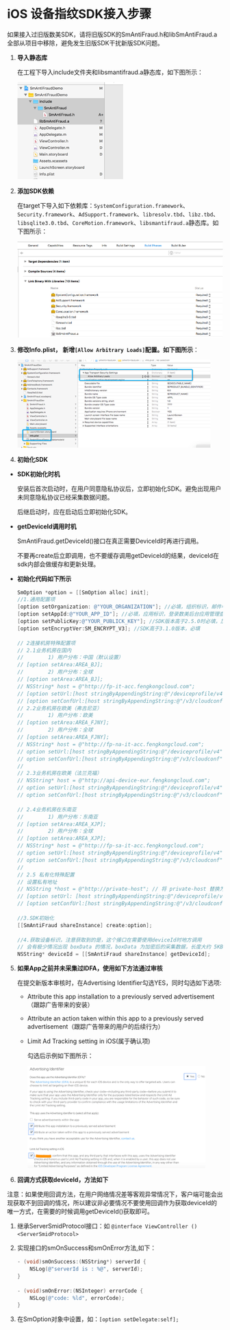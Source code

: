 # iOS 设备指纹SDK接入步骤

如果接入过旧版数美SDK，请将旧版SDK的SmAntiFraud.h和libSmAntiFraud.a全部从项目中移除，避免发生旧版SDK干扰新版SDK问题。

1. **导入静态库**

   在工程下导入include文件夹和libsmantifraud.a静态库，如下图所示：

   <img src="./res/res_001.png">

2. **添加SDK依赖**

   在target下导入如下依赖库：`SystemConfiguration.framework`、`Security.framework`、`AdSupport.framework`、`libresolv.tbd`、`libz.tbd`、`libsqlite3.0.tbd`、`CoreMotion.framework`、`libsmantifraud.a`静态库。如下图所示：

   <img src="./res/res_002.png">

3. **修改Info.plist， 新增`[Allow Arbitrary Loads]`配置。如下图所示**：

   <img src="./res/res_003.png">

4.  **初始化SDK**

   - **SDK初始化时机**

     安装后首次启动时，在用户同意隐私协议后，立即初始化SDK。避免出现用户未同意隐私协议已经采集数据问题。

     后继启动时，应在启动后立即初始化SDK。

   - **getDeviceId调用时机**

     SmAntiFraud.getDeviceId()接口在真正需要DeviceId时再进行调用。

     不要再create后立即调用，也不要缓存调用getDeviceId的结果，deviceId在sdk内部会做缓存和更新处理。

   - **初始化代码如下所示**

     ```objective-c
     SmOption *option = [[SmOption alloc] init];
     //1.通用配置项
     [option setOrganization: @"YOUR_ORGANIZATION"]; //必填，组织标识，邮件中organization项
     [option setAppId:@"YOUR_APP_ID"]; //必填，应用标识，登录数美后台应用管理查看，没有合适值，可以写 default
     [option setPublicKey:@"YOUR_PUBLICK_KEY"]; //SDK版本高于2.5.0时必填，加密KEY，邮件中ios_public_key附件内容
     [option setEncryptVer:SM_ENCRYPT_V3]; //SDK高于3.1.0版本，必填
     
     // 2连接机房特殊配置项
     // 2.1业务机房在国内
     //        1) 用户分布：中国（默认设置）
     // [option setArea:AREA_BJ];
     //        2) 用户分布：全球
     // [option setArea:AREA_BJ];
     // NSString* host = @"http://fp-it-acc.fengkongcloud.com";
     // [option setUrl:[host stringByAppendingString:@"/deviceprofile/v4"]];
     // [option setConfUrl:[host stringByAppendingString:@"/v3/cloudconf"]];
     // 2.2业务机房在欧美（弗吉尼亚）
     //        1) 用户分布：欧美
     // [option setArea:AREA_FJNY];
     //        2) 用户分布：全球
     // [option setArea:AREA_FJNY];
     // NSString* host = @"http://fp-na-it-acc.fengkongcloud.com";
     // option setUrl:[host stringByAppendingString:@"/deviceprofile/v4"]];
     // option setConfUrl:[host stringByAppendingString:@"/v3/cloudconf"]];
     //
     // 2.3业务机房在欧美（法兰克福）
     // NSString* host = @"http://api-device-eur.fengkongcloud.com";
     // option setUrl:[host stringByAppendingString:@"/deviceprofile/v4"]];
     // option setConfUrl:[host stringByAppendingString:@"/v3/cloudconf"]];
     
     // 2.4业务机房在东南亚
     //        1) 用户分布：东南亚
     // [option setArea:AREA_XJP];
     //        2) 用户分布：全球
     // [option setArea:AREA_XJP];
     // NSString* host = @"http://fp-sa-it-acc.fengkongcloud.com";
     // option setUrl:[host stringByAppendingString:@"/deviceprofile/v4"]];
     // option setConfUrl:[host stringByAppendingString:@"/v3/cloudconf"]];
     // 
     // 2.5 私有化特殊配置
     // 设置私有地址
     // NSString *host = @"http://private-host"; // 将 private-host 替换为您自己的主机名（域名）
     // [option setUrl: [host stringByAppendingString:@"/deviceprofile/v4"]];
     // [option setConfUrl:[host stringByAppendingString:@"/v3/cloudconf"]];
     
     //3.SDK初始化
     [[SmAntiFraud shareInstance] create:option]; 
     
     //4.获取设备标识，注意获取到的是，这个接口在需要使用deviceId时地方调用
     // 会有极少情况出现 boxData 的情况，boxData 为加密后的采集数据，长度大约 5KB
     NSString* deviceId = [[SmAntiFraud shareInstance] getDeviceId];
     
     ```

5. **如果App之前并未采集过IDFA，使用如下方法通过审核** 

   在提交新版本审核时，在Advertising Identifier勾选YES，同时勾选如下选项:

   - Attribute this app installation to a previously served advertisement（跟踪广告带来的安装）

   - Attribute an action taken within this app to a previously served advertisement（跟踪广告带来的用户的后续行为）

   - Limit Ad Tracking setting in iOS(属于确认项)

     勾选后示例如下图所示：

     <img src="./res/res_004.png">

6.  **回调方式获取deviceId，方法如下**

   注意：如果使用回调方法，在用户网络情况差等客观异常情况下，客户端可能会出现获取不到回调的情况，所以建议非必要情况不要使用回调作为获取deviceId的唯一方式，在需要的时候调用getDeviceId()获取即可。

   

   1. 继承ServerSmidProtocol接口：如 `@interface ViewController () <ServerSmidProtocol>`

   2. 实现接口的smOnSuccess和smOnError方法,如下：

      ```objective-c
      - (void)smOnSuccess:(NSString*) serverId {
          NSLog(@"serverId is : %@", serverId);
      }
      
      - (void)smOnError:(NSInteger) errorCode {
          NSLog(@"code: %ld", errorCode);
      }
      
      ```

   3. 在SmOption对象中设置，如：`[option setDelegate:self];`

      